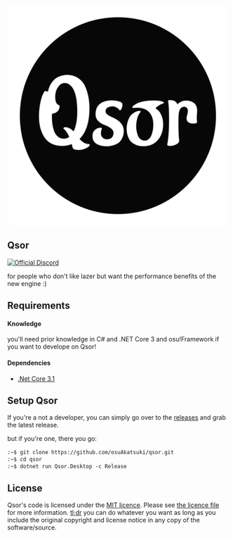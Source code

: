 <p align="center">
  <img width="500px" src=".assets/logo.svg">
</p>

## Qsor

[![Official Discord](https://discordapp.com/api/guilds/734400831511855175/widget.png?style=shield)](https://discord.gg/rbFsYZx)

for people who don't like lazer but want the performance benefits of the new engine :)

## Requirements

#### Knowledge

you'll need prior knowledge in C\# and .NET Core 3 and osu!Framework if you want to develope on Qsor!

#### Dependencies

* [.Net Core 3.1](https://dotnet.microsoft.com)

## Setup Qsor
If you're a not a developer, you can simply go over to the [releases](https://github.com/osuAkatsuki/Qsor/releases) and grab the latest release.

but if you're one, there you go: 
```text
:~$ git clone https://github.com/osuAkatsuki/qsor.git
:~$ cd qsor
:~$ dotnet run Qsor.Desktop -c Release
```

## License

Qsor's code is licensed under the [MIT licence](https://opensource.org/licenses/MIT). Please see [the licence file](./LICENSE) for more information. [tl;dr](https://tldrlegal.com/license/mit-license) you can do whatever you want as long as you include the original copyright and license notice in any copy of the software/source.
